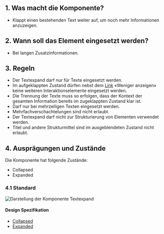 ## 1. Was macht die Komponente?
* Klappt einen bestehenden Text weiter auf, um noch mehr Informationen anzuzeigen.

## 2. Wann soll das Element eingesetzt werden?
* Bei langen Zusatzinformationen.

## 3. Regeln 
* Der Textexpand darf nur für Texte eingesetzt werden.
* Im aufgeklappten Zustand dürfen nebst dem [Link](https://digital.sbb.ch/de/webapps/components/link) «Weniger anzeigen» keine weiteren Interaktionselemente eingesetzt werden.
* Die Trennung der Texte muss so erfolgen, dass der Kontext der gesamten Information bereits im zugeklappten Zustand klar ist.
* Darf nur bei mehrzeiligen Texten eingesetzt werden.
* Mehrfachverschachtelungen sind nicht erlaubt.
* Der Textexpand darf nicht zur Strukturierung von Elementen verwendet werden.
* Titel und andere Strukturmittel sind im ausgeblendeten Zustand nicht erlaubt.

## 4. Ausprägungen und Zustände
Die Komponente hat folgende Zustände:
* Collapsed
* Expanded

### 4.1 Standard
![Darstellung der Komponente Textexpand](https://raw.githubusercontent.com/sbb-design-systems/sbb-design-system/master/webapp/components/textexpand/images/textexpand_default.png 'class: image')

#### Design Spezifikation
* [Collapsed](https://sbb.invisionapp.com/d/main#/console/17140415/355318590/inspect)
* [Expanded](https://sbb.invisionapp.com/d/main#/console/17140415/355318591/inspect)
